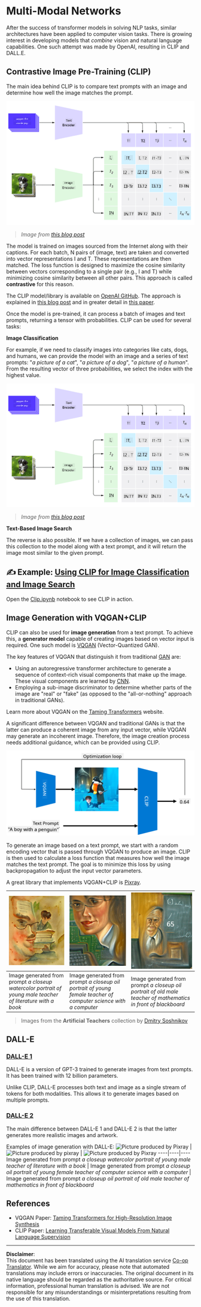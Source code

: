 <!--
CO_OP_TRANSLATOR_METADATA:
{
  "original_hash": "9c592c26aca16ca085d268c732284187",
  "translation_date": "2025-08-31T17:34:46+00:00",
  "source_file": "lessons/X-Extras/X1-MultiModal/README.md",
  "language_code": "en"
}
-->
# Multi-Modal Networks

After the success of transformer models in solving NLP tasks, similar architectures have been applied to computer vision tasks. There is growing interest in developing models that *combine* vision and natural language capabilities. One such attempt was made by OpenAI, resulting in CLIP and DALL.E.

## Contrastive Image Pre-Training (CLIP)

The main idea behind CLIP is to compare text prompts with an image and determine how well the image matches the prompt.

![CLIP Architecture](../../../../../translated_images/clip-arch.b3dbf20b4e8ed8be1c38e2bc6100fd3cc257c33cda4692b301be91f791b13ea7.en.png)

> *Image from [this blog post](https://openai.com/blog/clip/)*

The model is trained on images sourced from the Internet along with their captions. For each batch, N pairs of (image, text) are taken and converted into vector representations I and T. These representations are then matched. The loss function is designed to maximize the cosine similarity between vectors corresponding to a single pair (e.g., I and T) while minimizing cosine similarity between all other pairs. This approach is called **contrastive** for this reason.

The CLIP model/library is available on [OpenAI GitHub](https://github.com/openai/CLIP). The approach is explained in [this blog post](https://openai.com/blog/clip/) and in greater detail in [this paper](https://arxiv.org/pdf/2103.00020.pdf).

Once the model is pre-trained, it can process a batch of images and text prompts, returning a tensor with probabilities. CLIP can be used for several tasks:

**Image Classification**

For example, if we need to classify images into categories like cats, dogs, and humans, we can provide the model with an image and a series of text prompts: "*a picture of a cat*", "*a picture of a dog*", "*a picture of a human*". From the resulting vector of three probabilities, we select the index with the highest value.

![CLIP for Image Classification](../../../../../translated_images/clip-class.3af42ef0b2b19369a633df5f20ddf4f5a01d6c8ffa181e9d3a0572c19f919f72.en.png)

> *Image from [this blog post](https://openai.com/blog/clip/)*

**Text-Based Image Search**

The reverse is also possible. If we have a collection of images, we can pass this collection to the model along with a text prompt, and it will return the image most similar to the given prompt.

## ✍️ Example: [Using CLIP for Image Classification and Image Search](Clip.ipynb)

Open the [Clip.ipynb](Clip.ipynb) notebook to see CLIP in action.

## Image Generation with VQGAN+CLIP

CLIP can also be used for **image generation** from a text prompt. To achieve this, a **generator model** capable of creating images based on vector input is required. One such model is [VQGAN](https://compvis.github.io/taming-transformers/) (Vector-Quantized GAN).

The key features of VQGAN that distinguish it from traditional [GAN](../../4-ComputerVision/10-GANs/README.md) are:
* Using an autoregressive transformer architecture to generate a sequence of context-rich visual components that make up the image. These visual components are learned by [CNN](../../4-ComputerVision/07-ConvNets/README.md).
* Employing a sub-image discriminator to determine whether parts of the image are "real" or "fake" (as opposed to the "all-or-nothing" approach in traditional GANs).

Learn more about VQGAN on the [Taming Transformers](https://compvis.github.io/taming-transformers/) website.

A significant difference between VQGAN and traditional GANs is that the latter can produce a coherent image from any input vector, while VQGAN may generate an incoherent image. Therefore, the image creation process needs additional guidance, which can be provided using CLIP.

![VQGAN+CLIP Architecture](../../../../../translated_images/vqgan.5027fe05051dfa3101950cfa930303f66e6478b9bd273e83766731796e462d9b.en.png)

To generate an image based on a text prompt, we start with a random encoding vector that is passed through VQGAN to produce an image. CLIP is then used to calculate a loss function that measures how well the image matches the text prompt. The goal is to minimize this loss by using backpropagation to adjust the input vector parameters.

A great library that implements VQGAN+CLIP is [Pixray](http://github.com/pixray/pixray).

![Picture produced by Pixray](../../../../../translated_images/a_closeup_watercolor_portrait_of_young_male_teacher_of_literature_with_a_book.2384968e9db8a0d09dc96de938b9f95bde8a7e1c721f48f286a7795bf16d56c7.en.png) |  ![Picture produced by pixray](../../../../../translated_images/a_closeup_oil_portrait_of_young_female_teacher_of_computer_science_with_a_computer.e0b6495f210a439077e1c32cc8afdf714e634fe24dc78dc5aa45fd2f560b0ed5.en.png) | ![Picture produced by Pixray](../../../../../translated_images/a_closeup_oil_portrait_of_old_male_teacher_of_math.5362e67aa7fc2683b9d36a613b364deb7454760cd39205623fc1e3938fa133c0.en.png)
----|----|----
Image generated from prompt *a closeup watercolor portrait of young male teacher of literature with a book* | Image generated from prompt *a closeup oil portrait of young female teacher of computer science with a computer* | Image generated from prompt *a closeup oil portrait of old male teacher of mathematics in front of blackboard*

> Images from the **Artificial Teachers** collection by [Dmitry Soshnikov](http://soshnikov.com)

## DALL-E
### [DALL-E 1](https://openai.com/research/dall-e)
DALL-E is a version of GPT-3 trained to generate images from text prompts. It has been trained with 12 billion parameters.

Unlike CLIP, DALL-E processes both text and image as a single stream of tokens for both modalities. This allows it to generate images based on multiple prompts.

### [DALL-E 2](https://openai.com/dall-e-2)
The main difference between DALL-E 1 and DALL-E 2 is that the latter generates more realistic images and artwork.

Examples of image generation with DALL-E:
![Picture produced by Pixray](../../../../../translated_images/DALL·E%202023-06-20%2015.56.56%20-%20a%20closeup%20watercolor%20portrait%20of%20young%20male%20teacher%20of%20literature%20with%20a%20book.6c235e8271d9ed10ce985d86aeb241a58518958647973af136912116b9518fce.en.png) |  ![Picture produced by pixray](../../../../../translated_images/DALL·E%202023-06-20%2015.57.43%20-%20a%20closeup%20oil%20portrait%20of%20young%20female%20teacher%20of%20computer%20science%20with%20a%20computer.f21dc4166340b6c8b4d1cb57efd1e22127407f9b28c9ac7afe11344065369e64.en.png) | ![Picture produced by Pixray](../../../../../translated_images/DALL·E%202023-06-20%2015.58.42%20-%20%20a%20closeup%20oil%20portrait%20of%20old%20male%20teacher%20of%20mathematics%20in%20front%20of%20blackboard.d331c2dfbdc3f7c46aa65c0809066f5e7ed4b49609cd259852e760df21051e4a.en.png)
----|----|----
Image generated from prompt *a closeup watercolor portrait of young male teacher of literature with a book* | Image generated from prompt *a closeup oil portrait of young female teacher of computer science with a computer* | Image generated from prompt *a closeup oil portrait of old male teacher of mathematics in front of blackboard*

## References

* VQGAN Paper: [Taming Transformers for High-Resolution Image Synthesis](https://compvis.github.io/taming-transformers/paper/paper.pdf)
* CLIP Paper: [Learning Transferable Visual Models From Natural Language Supervision](https://arxiv.org/pdf/2103.00020.pdf)

---

**Disclaimer**:  
This document has been translated using the AI translation service [Co-op Translator](https://github.com/Azure/co-op-translator). While we aim for accuracy, please note that automated translations may include errors or inaccuracies. The original document in its native language should be regarded as the authoritative source. For critical information, professional human translation is advised. We are not responsible for any misunderstandings or misinterpretations resulting from the use of this translation.
